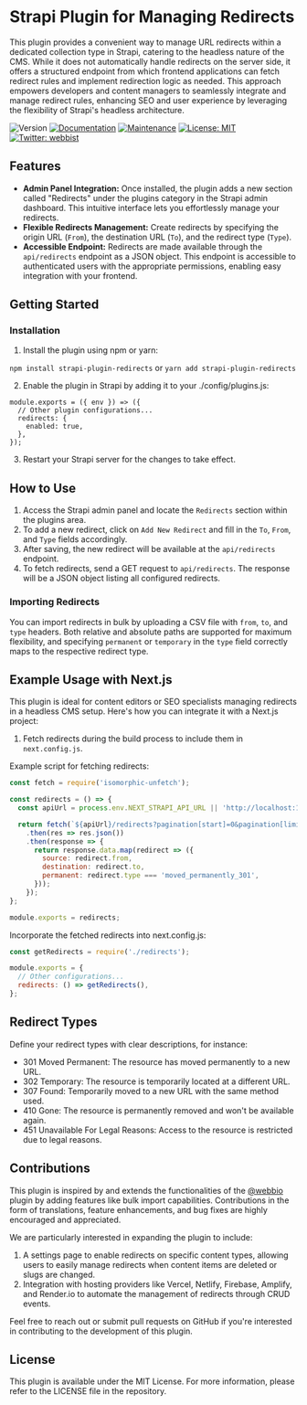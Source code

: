# Strapi Plugin for Managing Redirects

This plugin provides a convenient way to manage URL redirects within a dedicated collection type in Strapi, catering to the headless nature of the CMS. While it does not automatically handle redirects on the server side, it offers a structured endpoint from which frontend applications can fetch redirect rules and implement redirection logic as needed. This approach empowers developers and content managers to seamlessly integrate and manage redirect rules, enhancing SEO and user experience by leveraging the flexibility of Strapi's headless architecture.

![Version](https://img.shields.io/badge/version-0.0.6-blue.svg?cacheSeconds=2592000)
[![Documentation](https://img.shields.io/badge/documentation-yes-brightgreen.svg)](https://github.com/Webbist-dev/strapi-redirects/#readme)
[![Maintenance](https://img.shields.io/badge/Maintained%3F-yes-green.svg)](https://github.com/Webbist-dev/strapi-redirects/graphs/commit-activity)
[![License: MIT](https://img.shields.io/github/license/Webbist-dev/strapi-redirects)](https://github.com/Webbist-dev/strapi-redirects/blob/master/LICENSE)
[![Twitter: webbist](https://img.shields.io/twitter/follow/webbist.svg?style=social)](https://twitter.com/webbist)

## Features

- **Admin Panel Integration:** Once installed, the plugin adds a new section called "Redirects" under the plugins category in the Strapi admin dashboard. This intuitive interface lets you effortlessly manage your redirects.
- **Flexible Redirects Management:** Create redirects by specifying the origin URL (`From`), the destination URL (`To`), and the redirect type (`Type`).
- **Accessible Endpoint:** Redirects are made available through the `api/redirects` endpoint as a JSON object. This endpoint is accessible to authenticated users with the appropriate permissions, enabling easy integration with your frontend.

## Getting Started

### Installation

1. Install the plugin using npm or yarn:

```npm install strapi-plugin-redirects``` or ```yarn add strapi-plugin-redirects```

2. Enable the plugin in Strapi by adding it to your ./config/plugins.js:

```
module.exports = ({ env }) => ({
  // Other plugin configurations...
  redirects: {
    enabled: true,
  },
});
```

3. Restart your Strapi server for the changes to take effect.

## How to Use

1. Access the Strapi admin panel and locate the `Redirects` section within the plugins area.
2. To add a new redirect, click on `Add New Redirect` and fill in the `To`, `From`, and `Type` fields accordingly.
3. After saving, the new redirect will be available at the `api/redirects` endpoint.
4. To fetch redirects, send a GET request to `api/redirects`. The response will be a JSON object listing all configured redirects.

### Importing Redirects

You can import redirects in bulk by uploading a CSV file with `from`, `to`, and `type` headers. Both relative and absolute paths are supported for maximum flexibility, and specifying `permanent` or `temporary` in the `type` field correctly maps to the respective redirect type.

## Example Usage with Next.js

This plugin is ideal for content editors or SEO specialists managing redirects in a headless CMS setup. Here's how you can integrate it with a Next.js project:

1. Fetch redirects during the build process to include them in `next.config.js`.

Example script for fetching redirects:

```javascript
const fetch = require('isomorphic-unfetch');

const redirects = () => {
  const apiUrl = process.env.NEXT_STRAPI_API_URL || 'http://localhost:1337/api';

  return fetch(`${apiUrl}/redirects?pagination[start]=0&pagination[limit]=-1`)
    .then(res => res.json())
    .then(response => {
      return response.data.map(redirect => ({
        source: redirect.from,
        destination: redirect.to,
        permanent: redirect.type === 'moved_permanently_301',
      }));
    });
};

module.exports = redirects;
```

Incorporate the fetched redirects into next.config.js:


```javascript
const getRedirects = require('./redirects');

module.exports = {
  // Other configurations...
  redirects: () => getRedirects(),
};
```

## Redirect Types

Define your redirect types with clear descriptions, for instance:

- 301 Moved Permanent: The resource has moved permanently to a new URL.
- 302 Temporary: The resource is temporarily located at a different URL.
- 307 Found: Temporarily moved to a new URL with the same method used.
- 410 Gone: The resource is permanently removed and won't be available again.
- 451 Unavailable For Legal Reasons: Access to the resource is restricted due to legal reasons.

## Contributions

This plugin is inspired by and extends the functionalities of the [@webbio](https://www.npmjs.com/package/@webbio/strapi-plugin-redirects) plugin by adding features like bulk import capabilities. Contributions in the form of translations, feature enhancements, and bug fixes are highly encouraged and appreciated.

We are particularly interested in expanding the plugin to include:

1. A settings page to enable redirects on specific content types, allowing users to easily manage redirects when content items are deleted or slugs are changed.
2. Integration with hosting providers like Vercel, Netlify, Firebase, Amplify, and Render.io to automate the management of redirects through CRUD events.

Feel free to reach out or submit pull requests on GitHub if you're interested in contributing to the development of this plugin.

## License

This plugin is available under the MIT License. For more information, please refer to the LICENSE file in the repository.